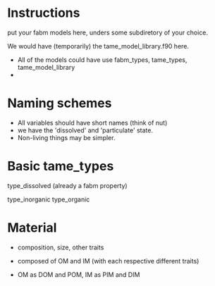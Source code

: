 <!--
SPDX-License-Identifier: CC0-1.0
SPDX-FileCopyrightText: 2024-2025 Helmholtz-Zentrum hereon GmbH
SPDX-FileContributor: Carsten Lemmen
-->

# Instructions

put your fabm models here, unders some subdiretory of your choice.

We would have (temporarily) the tame_model_library.f90 here.

- All of the models could have use fabm_types, tame_types, tame_model_library
-


# Naming schemes

- All variables should have short names (think of nut)
- we have the 'dissolved' and 'particulate' state.
- Non-living things may be simpler.

# Basic tame_types

type_dissolved (already a fabm property)

type_inorganic
type_organic

# Material
- composition, size, other traits

- composed of OM and IM (with each respective different traits)
- OM as DOM and POM,  IM as PIM and DIM
